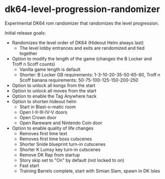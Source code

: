 # dk64-level-progression-randomizer
Experimental DK64 rom randomizer that randomizes the level progression.

Initial release goals:
- Randomizes the level order of DK64 (Hideout Helm always last)
  - The level lobby entrances and exits are randomized and tied together
- Option to modify the length of the game (changes the B Locker and Troff n Scoff counts)
  - Vanilla game length is default
  - Shorter: B Locker GB requirements: 1-3-10-20-35-50-65-80, Troff n Scoff banana requirements: 50-75-100-125-150-200-250
- Option to unlock all kongs from the start
- Option to unlock all moves from the start
- Option to enable the Tag Anywhere hack
- Option to shorten hideout helm
  - Start in Blast-o-matic room
  - Open I-II-III-IV-V doors
  - Open Crown door
  - Open Rareware and Nintendo Coin door
- Option to enable quality of life changes
  - Removes first time text
  - Removes first time boss cutscenes
  - Shorter Snide blueprint turn-in cutscenes
  - Shorter K Lumsy key turn-in cutscenes
  - Remove DK Rap from startup
  - Story skip set to "On" by default (not locked to on)
  - Fast start
   - Training Barrels complete, start with Simian Slam, spawn in DK Isles
